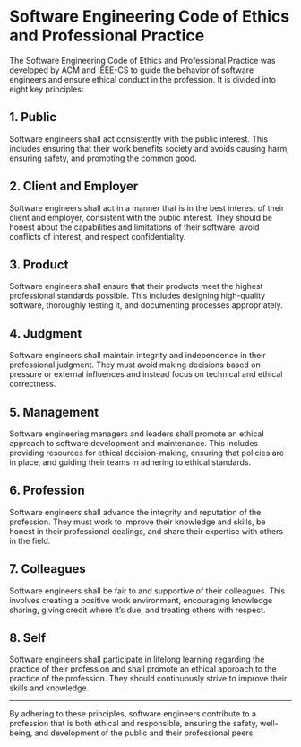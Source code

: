 # Software Engineering Code of Ethics and Professional Practice

The Software Engineering Code of Ethics and Professional Practice was developed by ACM and IEEE-CS to guide the behavior of software engineers and ensure ethical conduct in the profession. It is divided into eight key principles:

## 1. Public

Software engineers shall act consistently with the public interest. This includes ensuring that their work benefits society and avoids causing harm, ensuring safety, and promoting the common good.

## 2. Client and Employer

Software engineers shall act in a manner that is in the best interest of their client and employer, consistent with the public interest. They should be honest about the capabilities and limitations of their software, avoid conflicts of interest, and respect confidentiality.

## 3. Product

Software engineers shall ensure that their products meet the highest professional standards possible. This includes designing high-quality software, thoroughly testing it, and documenting processes appropriately.

## 4. Judgment

Software engineers shall maintain integrity and independence in their professional judgment. They must avoid making decisions based on pressure or external influences and instead focus on technical and ethical correctness.

## 5. Management

Software engineering managers and leaders shall promote an ethical approach to software development and maintenance. This includes providing resources for ethical decision-making, ensuring that policies are in place, and guiding their teams in adhering to ethical standards.

## 6. Profession

Software engineers shall advance the integrity and reputation of the profession. They must work to improve their knowledge and skills, be honest in their professional dealings, and share their expertise with others in the field.

## 7. Colleagues

Software engineers shall be fair to and supportive of their colleagues. This involves creating a positive work environment, encouraging knowledge sharing, giving credit where it’s due, and treating others with respect.

## 8. Self

Software engineers shall participate in lifelong learning regarding the practice of their profession and shall promote an ethical approach to the practice of the profession. They should continuously strive to improve their skills and knowledge.

---

By adhering to these principles, software engineers contribute to a profession that is both ethical and responsible, ensuring the safety, well-being, and development of the public and their professional peers.
